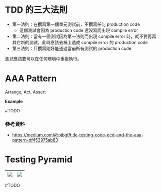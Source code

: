 # TDD 的三大法則

- 第一法則：在撰寫第一個單元測試前，不撰寫任何 production code
    - 這個測試會因為 production code 還沒寫而出現 compile error
- 第二法則：當有一個測試因為第一法則而出現 compile error 時，就不要再寫其它新的測試，此時應該去補上造成 compile error 的 production code
- 第三法則：只撰寫剛好能通過當前所有測試的 production code

測試應該要可以在任何環境中重複執行。

# AAA Pattern

Arrange, Act, Assert

**Example**

#TODO 

### 參考資料

- <https://medium.com/@pjbgf/title-testing-code-ocd-and-the-aaa-pattern-df453975ab80>

# Testing Pyramid

|![](<https://raw.githubusercontent.com/bingyangchen/KM-software/master/img/testing-pyramid.png>)|![](<https://raw.githubusercontent.com/bingyangchen/KM-software/master/img/testing-pyramid-2.png>)|
|-|-|

#TODO 

